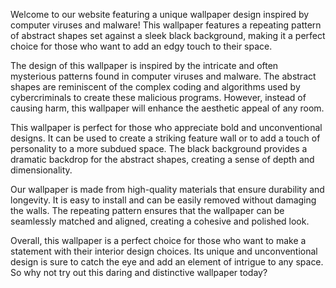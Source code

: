 <!--
Write me content for website with wallpaper "A wallpaper with a repeating pattern of abstract shapes inspired by computer viruses and malware, set against a black background."
-->

<!--font:"Montserrat"-->

Welcome to our website featuring a unique wallpaper design inspired by computer viruses and malware! This wallpaper features a repeating pattern of abstract shapes set against a sleek black background, making it a perfect choice for those who want to add an edgy touch to their space.

The design of this wallpaper is inspired by the intricate and often mysterious patterns found in computer viruses and malware. The abstract shapes are reminiscent of the complex coding and algorithms used by cybercriminals to create these malicious programs. However, instead of causing harm, this wallpaper will enhance the aesthetic appeal of any room.

This wallpaper is perfect for those who appreciate bold and unconventional designs. It can be used to create a striking feature wall or to add a touch of personality to a more subdued space. The black background provides a dramatic backdrop for the abstract shapes, creating a sense of depth and dimensionality.

Our wallpaper is made from high-quality materials that ensure durability and longevity. It is easy to install and can be easily removed without damaging the walls. The repeating pattern ensures that the wallpaper can be seamlessly matched and aligned, creating a cohesive and polished look.

Overall, this wallpaper is a perfect choice for those who want to make a statement with their interior design choices. Its unique and unconventional design is sure to catch the eye and add an element of intrigue to any space. So why not try out this daring and distinctive wallpaper today?
